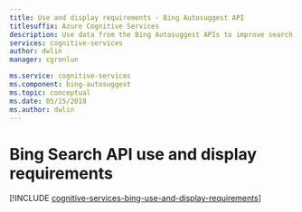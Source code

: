 ```yaml
---
title: Use and display requirements - Bing Autosuggest API
titlesuffix: Azure Cognitive Services
description: Use data from the Bing Autosuggest APIs to improve search results from automated processes.
services: cognitive-services
author: dwlin
manager: cgronlun

ms.service: cognitive-services
ms.component: bing-autosuggest
ms.topic: conceptual
ms.date: 05/15/2018
ms.author: dwlin
---
```

# Bing Search API use and display requirements
[!INCLUDE [cognitive-services-bing-use-and-display-requirements](../../../includes/cognitive-services-bing-use-and-display-requirements.md)]
